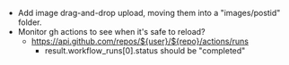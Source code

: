 - Add image drag-and-drop upload, moving them into a "images/postid" folder.
- Monitor gh actions to see when it's safe to reload?
  - https://api.github.com/repos/${user}/${repo}/actions/runs
    - result.workflow_runs[0].status should be "completed"
